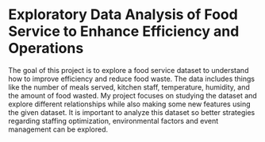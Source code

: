# Exploratory Data Analysis of Food Service to Enhance Efficiency and Operations



The goal of this project is to explore a food service dataset to understand how to improve efficiency and reduce food waste. The data includes things like the number of meals served, kitchen staff, temperature, humidity, and the amount of food wasted. 
My project focuses on studying the dataset and explore different relationships while also making some new features using the given dataset. It is important to analyze this dataset so better strategies regarding staffing optimization, environmental factors and event management can be explored.
